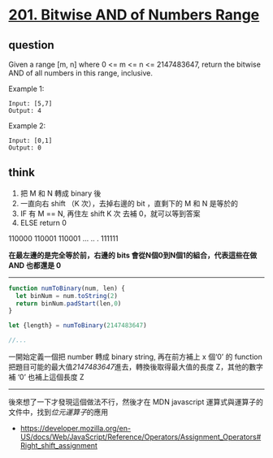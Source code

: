 # [201. Bitwise AND of Numbers Range](https://leetcode.com/problems/subarray-sum-equals-k/)

## question

Given a range [m, n] where 0 <= m <= n <= 2147483647, return the bitwise AND of all numbers in this range, inclusive.

Example 1:
```
Input: [5,7]
Output: 4
```

Example 2:
```
Input: [0,1]
Output: 0
```

## think
1. 把 M 和 N 轉成 binary 後
2. 一直向右 shift （K 次），去掉右邊的 bit ，直剩下的 M 和 N 是等於的
3. IF 有 M == N, 再住左 shift K 次 去補 0，就可以等到答案
4. ELSE  return 0

110000 
110001
110001
...
..
.
111111

**在最左邊的是完全等於前，右邊的 bits 會從N個0到N個1的組合，代表這些在做 AND 也都還是 0**


---

```javascript
function numToBinary(num, len) {
  let binNum = num.toString(2)
  return binNum.padStart(len,0)
}

let {length} = numToBinary(2147483647)

//...

```

一開始定義一個把 number 轉成 binary string, 再在前方補上 x 個‘0’ 的 function  
把題目可能的最大值*2147483647*進去，轉換後取得最大值的長度 Z，其他的數字補 ‘0’ 也補上這個長度 Z

---

後來想了一下才發現這個做法不行，然後才在 MDN javascript 運算式與運算子的文件中，找到*位元運算子*的應用


- https://developer.mozilla.org/en-US/docs/Web/JavaScript/Reference/Operators/Assignment_Operators#Right_shift_assignment
